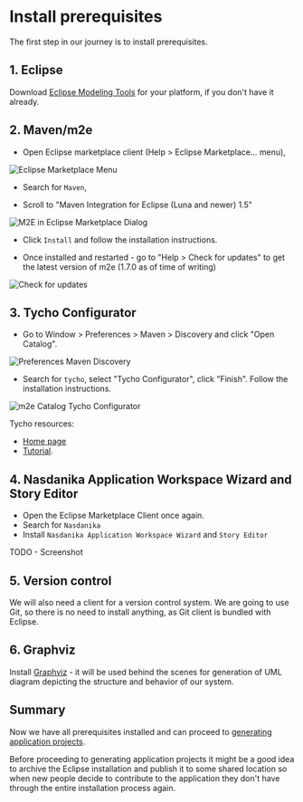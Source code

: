 # Install prerequisites

The first step in our journey is to install prerequisites.

## 1. Eclipse
Download [Eclipse Modeling Tools](https://www.eclipse.org/downloads/) for your platform, if you don't have it already.

## 2. Maven/m2e

* Open Eclipse marketplace client (Help > Eclipse Marketplace... menu),

![Eclipse Marketplace Menu](eclipse-marketplace-menu.png)
 
* Search for ``Maven``,

* Scroll to "Maven Integration for Eclipse (Luna and newer) 1.5" 

![M2E in Eclipse Marketplace Dialog](m2e-in-eclipse-marketplace-dialog.png)

* Click ``Install`` and follow the installation instructions.

* Once installed and restarted - go to "Help > Check for updates" to get the latest version of m2e (1.7.0 as of time of writing)

![Check for updates](check-for-updates.png)


## 3. Tycho Configurator

* Go to Window > Preferences > Maven > Discovery and click "Open Catalog". 

![Preferences Maven Discovery](preferences-maven-discovery.png)

* Search for ``tycho``, select "Tycho Configurator", click "Finish". Follow the installation instructions.

![m2e Catalog Tycho Configurator](m2e-catalog-tycho-configurator.png)

Tycho resources:

* [Home page](https://eclipse.org/tycho/)
* [Tutorial](http://www.vogella.com/tutorials/EclipseTycho/article.html).

## 4. Nasdanika Application Workspace Wizard and Story Editor

* Open the Eclipse Marketplace Client once again.
* Search for ``Nasdanika``
* Install ``Nasdanika Application Workspace Wizard`` and ``Story Editor``

TODO - Screenshot

## 5. Version control
We will also need a client for a version control system. We are going to use Git, so there is no need to install anything, as Git 
client is bundled with Eclipse. 

## 6. Graphviz   
Install [Graphviz](www.graphviz.org) - it will be used behind the scenes for generation of UML diagram depicting the structure and behavior of our system.

## Summary
Now we have all prerequisites installed and can proceed to [generating application projects](generate-application-projects.md).

Before proceeding to generating application projects it might be a good idea to archive the Eclipse installation and publish it to some shared location so when new people decide to contribute to the application they don't have through the entire installation process again. 
